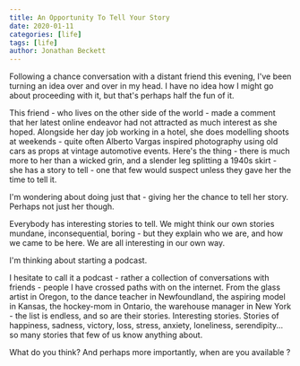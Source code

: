 ```yaml
---
title: An Opportunity To Tell Your Story
date: 2020-01-11
categories: [life]
tags: [life]
author: Jonathan Beckett
---
```


Following a chance conversation with a distant friend this evening, I've been turning an idea over and over in my head. I have no idea how I might go about proceeding with it, but that's perhaps half the fun of it.

This friend - who lives on the other side of the world - made a comment that her latest online endeavor had not attracted as much interest as she hoped. Alongside her day job working in a hotel, she does modelling shoots at weekends - quite often Alberto Vargas inspired photography using old cars as props at vintage automotive events. Here's the thing - there is much more to her than a wicked grin, and a slender leg splitting a 1940s skirt - she has a story to tell - one that few would suspect unless they gave her the time to tell it.

I'm wondering about doing just that - giving her the chance to tell her story. Perhaps not just her though.

Everybody has interesting stories to tell. We might think our own stories mundane, inconsequential, boring - but they explain who we are, and how we came to be here. We are all interesting in our own way.

I'm thinking about starting a podcast.

I hesitate to call it a podcast - rather a collection of conversations with friends - people I have crossed paths with on the internet. From the glass artist in Oregon, to the dance teacher in Newfoundland, the aspiring model in Kansas, the hockey-mom in Ontario, the warehouse manager in New York - the list is endless, and so are their stories. Interesting stories. Stories of happiness, sadness, victory, loss, stress, anxiety, loneliness, serendipity... so many stories that few of us know anything about.

What do you think? And perhaps more importantly, when are you available ?
